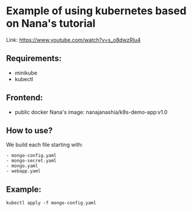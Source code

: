 # Example of using kubernetes based on Nana's tutorial
Link: https://www.youtube.com/watch?v=s_o8dwzRlu4
## Requirements:
- minikube
- kubectl

## Frontend:
- public docker Nana's image: nanajanashia/k8s-demo-app:v1.0

## How to use?
We build each file starting with:
```
- mongo-config.yaml
- mongo-secret.yaml
- mongo.yaml
- webapp.yaml
```
## Example:
`kubectl apply -f mongo-config.yaml`

